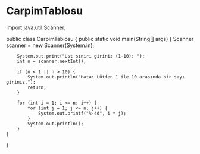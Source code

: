 # CarpimTablosu
import java.util.Scanner;

public class CarpimTablosu {
    public static void main(String[] args) {
        Scanner scanner = new Scanner(System.in);

        System.out.print("Üst sınırı giriniz (1-10): ");
        int n = scanner.nextInt();

        if (n < 1 || n > 10) {
            System.out.println("Hata: Lütfen 1 ile 10 arasında bir sayı giriniz.");
            return;
        }

        for (int i = 1; i <= n; i++) {
            for (int j = 1; j <= n; j++) {
                System.out.printf("%-4d", i * j);
            }
            System.out.println();
        }
    }
}
